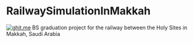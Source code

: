 # RailwaySimulationInMakkah
[![ghit.me](https://ghit.me/badge.svg?repo=akaifi/MakkahRailwaySimulation)](https://ghit.me/repo/akaifi/MakkahRailwaySimulation)
BS graduation project for the railway between the Holy Sites in Makkah, Saudi Arabia
